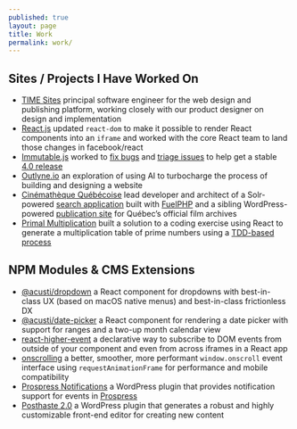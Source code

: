 ```yaml
---
published: true
layout: page
title: Work
permalink: work/
---
```


## Sites / Projects I Have Worked On

-   [TIME Sites][] principal software engineer for the web design and publishing platform, working closely with our product designer on design and implementation
-   [React.js][] updated `react-dom` to make it possible to render React components into an `iframe` and worked with the core React team to land those changes in facebook/react
-   [Immutable.js][] worked to [fix bugs][immutable.js prs] and [triage issues][immutable.js issues] to help get a stable [4.0 release][immutable.js release]
-   [Outlyne.io][] an exploration of using AI to turbocharge the process of building and designing a website
-   [Cinémathèque Québécoise][cq] lead developer and architect of a Solr-powered [search application][cqrecherche] built with [FuelPHP][] and a sibling WordPress-powered [publication site][cq] for Québec’s official film archives
-   [Primal Multiplication][] built a solution to a coding exercise using React to generate a multiplication table of prime numbers using a [TDD-based process][primal-multiplication-tdd]

[time sites]: https://jeremy-willer.getbrandcast.com
[react.js]: https://github.com/facebook/react/pull/12037
[immutable.js]: https://github.com/immutable-js/immutable-js/
[immutable.js prs]: https://github.com/immutable-js/immutable-js/pulls?q=is%3Apr+author%3Aacusti
[immutable.js issues]: https://github.com/immutable-js/immutable-js/issues/1494
[immutable.js release]: https://github.com/immutable-js/immutable-js/releases/tag/v4.0.0
[outlyne.io]: https://outlyne.io
[cq]: http://collections.cinematheque.qc.ca/ 'Collections en ligne | La Cinémathèque québécoise'
[cqrecherche]: http://collections.cinematheque.qc.ca/recherche/ 'Recherche collections | La Cinémathèque québécoise'
[fuelphp]: http://www.fuelphp.com/ 'A CodeIgniter-like PHP5+ MVC framework'
[primal multiplication]: https://www.acusti.ca/primal-multiplication/
[primal-multiplication-tdd]: https://github.com/acusti/primal-multiplication/commits/master

## NPM Modules & CMS Extensions

-   [@acusti/dropdown][] a React component for dropdowns with best-in-class UX (based on macOS native menus) and best-in-class frictionless DX
-   [@acusti/date-picker][] a React component for rendering a date picker with support for ranges and a two-up month calendar view
-   [react-higher-event][] a declarative way to subscribe to DOM events from outside of your component and even from across iframes in a React app
-   [onscrolling][] a better, smoother, more performant `window.onscroll` event interface using `requestAnimationFrame` for performance and mobile compatibility
-   [Prospress Notifications][15] a WordPress plugin that provides notification support for events in [Prospress][16]
-   [Posthaste 2.0][17] a WordPress plugin that generates a robust and highly customizable front-end editor for creating new content

[@acusti/dropdown]: https://github.com/acusti/uikit/tree/main/packages/dropdown
[@acusti/date-picker]: http://github.com/acusti/uikit/tree/main/packages/date-picker
[react-higher-event]: https://github.com/bloodyowl/react-higher-event
[onscrolling]: https://github.com/acusti/onscrolling
[15]: https://github.com/acusti/pp-notifications
[16]: http://prospress.org/
[17]: https://github.com/acusti/posthaste
